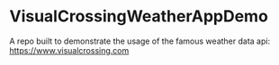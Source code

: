 # VisualCrossingWeatherAppDemo
A repo built to demonstrate the usage of the famous weather data api: https://www.visualcrossing.com
